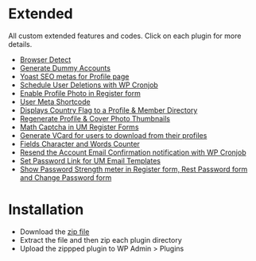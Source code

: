 # Extended

All custom extended features and codes. Click on each plugin for more details.

-  [Browser Detect](https://github.com/ultimatemember/Extended/tree/main/um-browser-detect)
-  [Generate Dummy Accounts](https://github.com/ultimatemember/Extended/tree/main/um-dummy-accounts)
-  [Yoast SEO metas for Profile page](https://github.com/ultimatemember/Extended/tree/main/um-yoast-seo)
-  [Schedule User Deletions with WP Cronjob](https://github.com/ultimatemember/Extended/tree/main/um-cron-delete)
-  [Enable Profile Photo in Register form](https://github.com/ultimatemember/Extended/tree/main/um-profile-photo)
-  [User Meta Shortcode](https://github.com/ultimatemember/Extended/tree/main/um-user-shortcode)
-  [Displays Country Flag to a Profile & Member Directory](https://github.com/ultimatemember/Extended/tree/main/um-country-flag)
-  [Regenerate Profile & Cover Photo Thumbnails](https://github.com/ultimatemember/Extended/tree/main/um-regenerate-thumbnails)
-  [Math Captcha in UM Register Forms](https://github.com/ultimatemember/Extended/tree/main/um-math-captcha)
-  [Generate VCard for users to download from their profiles](https://github.com/ultimatemember/Extended/tree/main/um-vcard)
-  [Fields Character and Words Counter](https://github.com/ultimatemember/Extended/tree/main/um-fields-counter/)
-  [Resend the Account Email Confirmation notification with WP Cronjob](https://github.com/ultimatemember/Extended/tree/main/um-cronjob-activation-email/)
-  [Set Password Link for UM Email Templates](https://github.com/ultimatemember/Extended/tree/main/um-set-password/)
-  [Show Password Strength meter in Register form, Rest Password form and Change Password form](https://github.com/ultimatemember/Extended/tree/main/um-pass-strength)

# Installation

-  Download the [zip file](https://github.com/ultimatemember/Extended/archive/main.zip)
-  Extract the file and then zip each plugin directory
-  Upload the zippped plugin to WP Admin > Plugins
